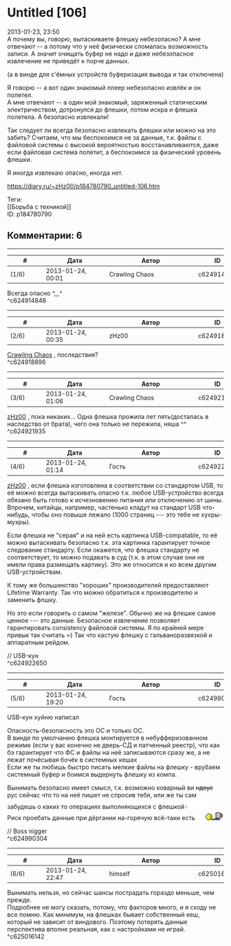 Untitled [106]
==============

  
2013-01-23, 23:50  
 А почему вы, говорю, вытаскиваете флешку небезопасно? А мне отвечают -- а потому что у неё физически сломалась возможность записи. А значит очищать буфер не надо и даже небезопасное извлечение не приведёт к порче данных.   
   
 (а в винде для с'ёмных устройств буферизация вывода и так отключена)   
   
 Я говорю -- а вот один знакомый плеер небезопасно извлёк и он полетел.   
 А мне отвечают -- а один мой знакомый, заряженный статическим электричеством, дотронулся до флешки, потом искра и флешка полетела. А безопасно извлекали!   
   
 Так следует ли всегда безопасно извлекать флешки или можно на это забить? Считаем, что мы беспокоимся не за данные, т.к. файлы с файловой системы с высокой вероятностью восстанавливаются, даже если файловая система полетит, а беспокоимся за физический уровень флешки.   
   
 Я иногда извлекаю опасно, иногда нет.   
  
<https://diary.ru/~zHz00/p184780790_untitled-106.htm>  
  
Теги:  
[[Борьба с техникой]]  
ID: p184780790  


Комментарии: 6
--------------

  


---



|         #         |              Дата              |                     Автор                     |           ID           |
| --- | --- | --- | --- |
| (1/6) | 2013-01-24, 00:01 | Crawling Chaos | c624914848 |

  
 Всегда опасно ^,,,^   
 ^c624914848

---



|         #         |              Дата              |                     Автор                     |           ID           |
| --- | --- | --- | --- |
| (2/6) | 2013-01-24, 00:35 | zHz00 | c624918896 |

  
  [Crawling Chaos](http://degozaru.diary.ru "de gozaru")  , последствия?   
 ^c624918896

---



|         #         |              Дата              |                     Автор                     |           ID           |
| --- | --- | --- | --- |
| (3/6) | 2013-01-24, 01:06 | Crawling Chaos | c624921935 |

  
  [zHz00](https://zHz00.diary.ru "Untitled")  , пока никаких... Одна флешка прожила лет пять(досталась в наследство от брата), чего она только не пережила, няша ^^   
 ^c624921935

---



|         #         |              Дата              |                     Автор                     |           ID           |
| --- | --- | --- | --- |
| (4/6) | 2013-01-24, 01:14 | Гость | c624922650 |

  
  [zHz00](https://zHz00.diary.ru "Untitled")  , если флешка изготовлена в соответствии со стандартом USB, то её можно всегда вытаскивать опасно т.к. любое USB-устройство всегда обязано быть готово к исчезновению питания или отключению от шины. Впрочем, китайцы, например, частенько кладут на стандарт USB что-нибудь, чтобы оно повыше лежало (1000 страниц --- это тебе не хухры-мухры).   
   
 Если флешка не "серая" и на ней есть картинка USB-compatable, то её можно вытаскивать безопасно т.к. эта картинка гарантирует точное следование стандарту. Если окажется, что флешка стандарту не соответствует, то можно подавать в суд (т.к. в этом случае они не имели права размещать картику). Это же относится и ко всем другим USB-устройствам.   
   
 К тому же большенство "хороших" производителей предоставляют Lifetime Warranty. Так что можно обратиться к производителю и заменить флшку.   
   
 Но это если говорить о самом "железе". Обычно же на флешке самое ценное --- это данные. Безопасное извлечение позволяет гарантировать consistency файловой системы. Я по крайней мере привык так считать =) Так что кастую флешку с гальваноразвязкой и аппаратным рейдом.   
   
 // USB-кун   
 ^c624922650

---



|         #         |              Дата              |                     Автор                     |           ID           |
| --- | --- | --- | --- |
| (5/6) | 2013-01-24, 19:20 | Гость | c624990304 |

  
 USB-кун хуйню написал   
   
 Опасность-безопасность это ОС и только ОС.   
 В винде по умолчанию флешка монтируется в небуфферизованном режиме (если у вас конечно не дверь-СД и патченный реестр), что как бэ гарантирует что ФС и файлы на неё записываются сразу же, а не лежат почёсывая бочёк в системных кешах   
 Если же ты любишь быстро писать мелкие файлы на флешку - врубаем системный буфер и боимся выдернуть флешку из компа.   
   
 Вынимать безопасно имеет смысл, т.к. возможно коварный ви  ~~ндоус~~  рус сейчас что то на неё пишет не спросив тебя, или же ты сам забудешь о каких то операциях выполняющихся с флешкой ![:pc2:](pics/497550.gif)   
 Риск проебать данные при дёргании на-горячую всё-таки есть ![:bug:](pics/1454.gif)   
   
 // Boss nigger   
 ^c624990304

---



|         #         |              Дата              |                     Автор                     |           ID           |
| --- | --- | --- | --- |
| (6/6) | 2013-01-24, 22:47 | himself | c625016142 |

  
 Вынимать нельзя, но сейчас шансы пострадать гораздо меньше, чем прежде.   
 Подробнее не могу сказать, потому, что факторов много, и я сходу не все помню. Как минимум, на флешках бывает собственный кеш, который не зависит от виндового. Поэтому потерять данные перспектива вполне реальная, как с настройками не играй.   
 ^c625016142